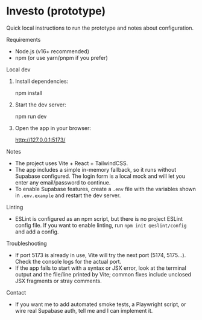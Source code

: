 # Investo (prototype)

Quick local instructions to run the prototype and notes about configuration.

Requirements
- Node.js (v16+ recommended)
- npm (or use yarn/pnpm if you prefer)

Local dev

1. Install dependencies:

   npm install

2. Start the dev server:

   npm run dev

3. Open the app in your browser:

   http://127.0.0.1:5173/

Notes
- The project uses Vite + React + TailwindCSS.
- The app includes a simple in-memory fallback, so it runs without Supabase configured. The login form is a local mock and will let you enter any email/password to continue.
- To enable Supabase features, create a `.env` file with the variables shown in `.env.example` and restart the dev server.

Linting
- ESLint is configured as an npm script, but there is no project ESLint config file. If you want to enable linting, run `npm init @eslint/config` and add a config.

Troubleshooting
- If port 5173 is already in use, Vite will try the next port (5174, 5175...). Check the console logs for the actual port.
- If the app fails to start with a syntax or JSX error, look at the terminal output and the file/line printed by Vite; common fixes include unclosed JSX fragments or stray comments.

Contact
- If you want me to add automated smoke tests, a Playwright script, or wire real Supabase auth, tell me and I can implement it.
